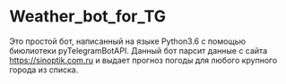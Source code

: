 # Weather_bot_for_TG
Это простой бот, написанный на языке Python3.6 c помощью биюлиотеки pyTelegramBotAPI. 
Данный бот парсит данные с сайта https://sinoptik.com.ru и выдает прогноз погоды для любого крупного города из списка.
